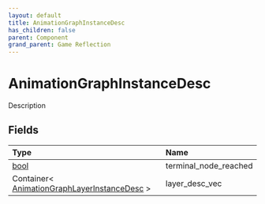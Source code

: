 ```yaml
---
layout: default
title: AnimationGraphInstanceDesc
has_children: false
parent: Component
grand_parent: Game Reflection
---
```

# AnimationGraphInstanceDesc
Description 

## Fields

| Type | Name |
|:----------|:--------------|
| [bool](/riftbreaker-wiki/docs/game-reflection/components/bool/) | terminal_node_reached |
| Container< [AnimationGraphLayerInstanceDesc](/riftbreaker-wiki/docs/game-reflection/components/animation_graph_layer_instance_desc/) > | layer_desc_vec |

